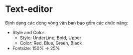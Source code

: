 # Text-editor
Định dạng các dòng vòng văn bản bao gồm các chức năng: 
- Style and Color:
  + Style: UnderLine, Bold, Upper
  + Color: Red, Blue, Green, Black
- Fontsize: 150% -> 25%
